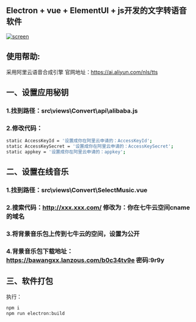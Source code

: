 ## Electron + vue + ElementUI + js开发的文字转语音软件

[![screen](https://raw.githubusercontent.com/bawangxx/xz_voice/main/images/screen.png)](https://github.com/bawangxx/xz_voice)


## 使用帮助:

采用阿里云语音合成引擎
官网地址：https://ai.aliyun.com/nls/tts

## 一、设置应用秘钥

### 1.找到路径：src\views\Convert\api\alibaba.js

### 2.修改代码：
```sh
static AccessKeyId = '设置成你在阿里云申请的：AccessKeyId';
static AccessKeySecret = '设置成你在阿里云申请的：AccessKeySecret';
static appkey = '设置成你在阿里云申请的：appkey';
```


## 二、设置在线音乐
### 1.找到路径：src\views\Convert\SelectMusic.vue
### 2.搜索代码：http://xxx.xxx.com/  修改为：你在七牛云空间cname的域名
### 3.将背景音乐包上传到七牛云的空间，设置为公开
### 4.背景音乐包下载地址：https://bawangxx.lanzous.com/b0c34tv9e 密码:9r9y


## 三、软件打包
执行：
```sh
npm i
npm run electron:build
```





